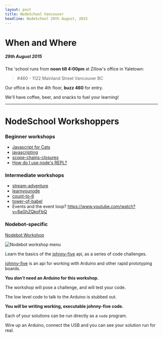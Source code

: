 ```yaml
---
layout: post
title: NodeSchool Vancouver
headline: NodeSchool 29th August, 2015
---
```


# When and Where

##### 29th August 2015

The 'school runs from **noon till 4:00pm** at Zillow's office in Yaletown:

> #460 - 1122 Mainland Street
> Vancouver BC

Our office is on the 4th floor, **buzz 460** for entry.

We'll have coffee, beer, and snacks to fuel your learning!

---

# NodeSchool Workshoppers

###  Beginner workshops
 - [Javascript for Cats](http://jsforcats.com/)
 - [javascripting](https://github.com/sethvincent/javascripting)
 - [scope-chains-closures](https://github.com/jesstelford/scope-chains-closures)
 - [How do I use node's REPL?](http://docs.nodejitsu.com/articles/REPL/how-to-use-nodejs-repl)

### Intermediate workshops
 - [stream-adventure](https://github.com/substack/stream-adventure)
 - [learnyounode](https://github.com/workshopper/learnyounode)
 - [count-to-6](https://github.com/domenic/count-to-6)
 - [tower-of-babel](https://github.com/yosuke-furukawa/tower-of-babel)
 - Events and the event loop? https://www.youtube.com/watch?v=8aGhZQkoFbQ

### Nodebot-specific

[Nodebot Workshop](https://github.com/tableflip/nodebot-workshop)

![Nodebot workshop menu](https://raw.githubusercontent.com/tableflip/nodebot-workshop/master/screenshot.png)

Learn the basics of the [johnny-five](https://github.com/rwaldron/johnny-five) api, as a series of code challenges.

[johnny-five](https://github.com/rwaldron/johnny-five) is an api for working with Arduino and other rapid prototyping boards.

**You _don't_ need an Arduino for this workshop.**

The workshop will pose a challenge, and will test your code.

The low level code to talk to the Arduino is stubbed out.

**You _will_ be writing working, executable johnny-five code.**

Each of your solutions can be run directly as a `node` program.

Wire up an Arduino, connect the USB and you can see your solution run for real.
